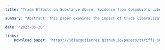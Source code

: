 ```yaml
---
title: "Trade Effects on Substance Abuse: Evidence from Colombia's Liberalization"

summary: "Abstract: This paper examines the impact of trade liberalization on substance abuse in a developing country context. I study a unilateral reform implemented in Colombia in 2010, which reduced tariffs in the manufacturing and mining sectors. Using a Bartik-style measure of local exposure based on pre-reform employment composition and a continuous-treatment difference-in-differences design, I link tariff cuts to municipality-level rates of substance abuse between 2009 and 2014. The analysis relies on administrative health data covering the universe of hospitalizations and emergency room visits, allowing me to capture both intensive (patients) and extensive (services) margins and to distinguish by substance type. I find that municipalities more exposed to the reform experienced statistically significant increases in substance abuse relative to less exposed areas. The effects are driven by alcohol and cocaine, and are more pronounced among middle-aged individuals and women. Evidence from matched employment data suggests that labor market disruptions are a key mechanism. The findings highlight previously overlooked health externalities of trade policy."

date: "2023-05-30"

links:
    Download paper: 'https://jdiazgutierrez.github.io/papers/tariffs_substances.pdf'
---
```


